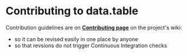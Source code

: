 # Contributing to data.table

Contribution guidelines are on [**Contributing page**](https://github.com/Rdatatable/data.table/wiki/Contributing) on the project's wiki:

* so it can be revised easily in one place by anyone
* so that revsions do not trigger Continuous Integration checks

